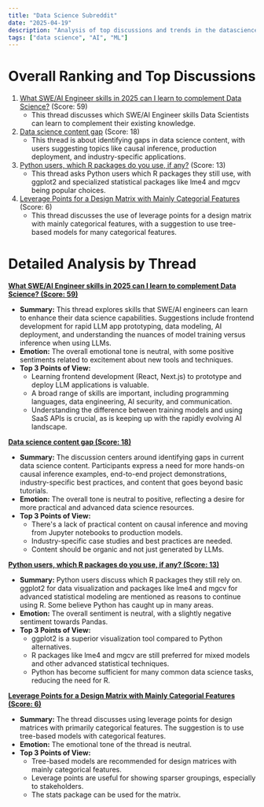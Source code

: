 ```yaml
---
title: "Data Science Subreddit"
date: "2025-04-19"
description: "Analysis of top discussions and trends in the datascience subreddit"
tags: ["data science", "AI", "ML"]
---
```


# Overall Ranking and Top Discussions
1.  [What SWE/AI Engineer skills in 2025 can I learn to complement Data Science?](https://www.reddit.com/r/datascience/comments/1k2igce/what_sweai_engineer_skills_in_2025_can_i_learn_to/) (Score: 59)
    * This thread discusses which SWE/AI Engineer skills Data Scientists can learn to complement their existing knowledge.
2.  [Data science content gap](https://www.reddit.com/r/datascience/comments/1k2y84g/data_science_content_gap/) (Score: 18)
    * This thread is about identifying gaps in data science content, with users suggesting topics like causal inference, production deployment, and industry-specific applications.
3.  [Python users, which R packages do you use, if any?](https://www.reddit.com/r/datascience/comments/1k32lrl/python_users_which_r_packages_do_you_use_if_any/) (Score: 13)
    * This thread asks Python users which R packages they still use, with ggplot2 and specialized statistical packages like lme4 and mgcv being popular choices.
4.  [Leverage Points for a Design Matrix with Mainly Categorial Features](https://www.reddit.com/r/datascience/comments/1k2u4nd/leverage_points_for_a_design_matrix_with_mainly/) (Score: 6)
    * This thread discusses the use of leverage points for a design matrix with mainly categorical features, with a suggestion to use tree-based models for many categorical features.

# Detailed Analysis by Thread
**[What SWE/AI Engineer skills in 2025 can I learn to complement Data Science? (Score: 59)](https://www.reddit.com/r/datascience/comments/1k2igce/what_sweai_engineer_skills_in_2025_can_i_learn_to/)**
*  **Summary:** This thread explores skills that SWE/AI engineers can learn to enhance their data science capabilities. Suggestions include frontend development for rapid LLM app prototyping, data modeling, AI deployment, and understanding the nuances of model training versus inference when using LLMs.
*  **Emotion:** The overall emotional tone is neutral, with some positive sentiments related to excitement about new tools and techniques.
*  **Top 3 Points of View:**
    * Learning frontend development (React, Next.js) to prototype and deploy LLM applications is valuable.
    * A broad range of skills are important, including programming languages, data engineering, AI security, and communication.
    * Understanding the difference between training models and using SaaS APIs is crucial, as is keeping up with the rapidly evolving AI landscape.

**[Data science content gap (Score: 18)](https://www.reddit.com/r/datascience/comments/1k2y84g/data_science_content_gap/)**
*  **Summary:** The discussion centers around identifying gaps in current data science content. Participants express a need for more hands-on causal inference examples, end-to-end project demonstrations, industry-specific best practices, and content that goes beyond basic tutorials.
*  **Emotion:** The overall tone is neutral to positive, reflecting a desire for more practical and advanced data science resources.
*  **Top 3 Points of View:**
    * There's a lack of practical content on causal inference and moving from Jupyter notebooks to production models.
    * Industry-specific case studies and best practices are needed.
    * Content should be organic and not just generated by LLMs.

**[Python users, which R packages do you use, if any? (Score: 13)](https://www.reddit.com/r/datascience/comments/1k32lrl/python_users_which_r_packages_do_you_use_if_any/)**
*  **Summary:** Python users discuss which R packages they still rely on. ggplot2 for data visualization and packages like lme4 and mgcv for advanced statistical modeling are mentioned as reasons to continue using R. Some believe Python has caught up in many areas.
*  **Emotion:** The overall sentiment is neutral, with a slightly negative sentiment towards Pandas.
*  **Top 3 Points of View:**
    * ggplot2 is a superior visualization tool compared to Python alternatives.
    * R packages like lme4 and mgcv are still preferred for mixed models and other advanced statistical techniques.
    * Python has become sufficient for many common data science tasks, reducing the need for R.

**[Leverage Points for a Design Matrix with Mainly Categorial Features (Score: 6)](https://www.reddit.com/r/datascience/comments/1k2u4nd/leverage_points_for_a_design_matrix_with_mainly/)**
*  **Summary:** The thread discusses using leverage points for design matrices with primarily categorical features. The suggestion is to use tree-based models with categorical features.
*  **Emotion:** The emotional tone of the thread is neutral.
*  **Top 3 Points of View:**
    * Tree-based models are recommended for design matrices with mainly categorical features.
    * Leverage points are useful for showing sparser groupings, especially to stakeholders.
    * The stats package can be used for the matrix.
